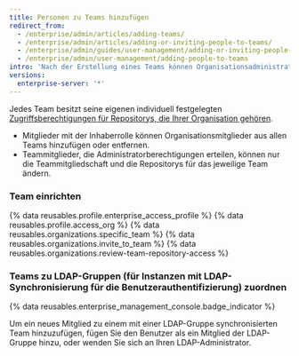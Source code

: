```yaml
---
title: Personen zu Teams hinzufügen
redirect_from:
  - /enterprise/admin/articles/adding-teams/
  - /enterprise/admin/articles/adding-or-inviting-people-to-teams/
  - /enterprise/admin/guides/user-management/adding-or-inviting-people-to-teams/
  - /enterprise/admin/user-management/adding-people-to-teams
intro: 'Nach der Erstellung eines Teams können Organisationsadministratoren Benutzer von {% data variables.product.product_location_enterprise %} zum Team hinzufügen und festlegen, auf welche Repositorys sie zugreifen dürfen.'
versions:
  enterprise-server: '*'
---
```


Jedes Team besitzt seine eigenen individuell festgelegten [Zugriffsberechtigungen für Repositorys, die Ihrer Organisation gehören](/articles/permission-levels-for-an-organization).

- Mitglieder mit der Inhaberrolle können Organisationsmitglieder aus allen Teams hinzufügen oder entfernen.
- Teammitglieder, die Administratorberechtigungen erteilen, können nur die Teammitgliedschaft und die Repositorys für das jeweilige Team ändern.

### Team einrichten

{% data reusables.profile.enterprise_access_profile %}
{% data reusables.profile.access_org %}
{% data reusables.organizations.specific_team %}
{% data reusables.organizations.invite_to_team %}
{% data reusables.organizations.review-team-repository-access %}

### Teams zu LDAP-Gruppen (für Instanzen mit LDAP-Synchronisierung für die Benutzerauthentifizierung) zuordnen

{% data reusables.enterprise_management_console.badge_indicator %}

Um ein neues Mitglied zu einem mit einer LDAP-Gruppe synchronisierten Team hinzuzufügen, fügen Sie den Benutzer als ein Mitglied der LDAP-Gruppe hinzu, oder wenden Sie sich an Ihren LDAP-Administrator.
